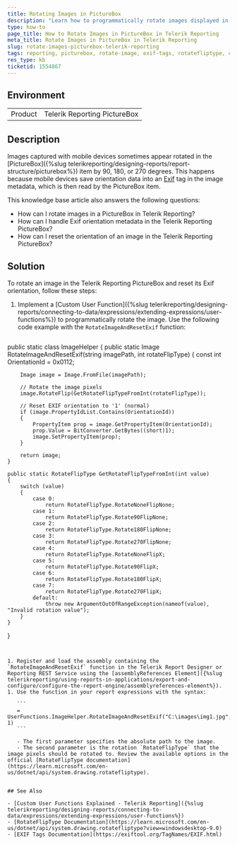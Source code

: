 ```yaml
---
title: Rotating Images in PictureBox
description: "Learn how to programmatically rotate images displayed in the PictureBox of Telerik Reporting when they are rotated due to device orientation metadata."
type: how-to
page_title: How to Rotate Images in PictureBox in Telerik Reporting
meta_title: Rotate Images in PictureBox in Telerik Reporting
slug: rotate-images-picturebox-telerik-reporting
tags: reporting, picturebox, rotate-image, exif-tags, rotatefliptype, custom-function
res_type: kb
ticketid: 1554867
---
```


## Environment

<table>
    <tbody>
        <tr>
            <td>Product</td>
            <td>Telerik Reporting PictureBox</td>
        </tr>
    </tbody>
</table>

## Description

Images captured with mobile devices sometimes appear rotated in the [PictureBox]({%slug telerikreporting/designing-reports/report-structure/picturebox%}) item by 90, 180, or 270 degrees. This happens because mobile devices save orientation data into an [Exif](https://en.wikipedia.org/wiki/Exif) tag in the image metadata, which is then read by the PictureBox item.

This knowledge base article also answers the following questions:
- How can I rotate images in a PictureBox in Telerik Reporting?
- How can I handle Exif orientation metadata in the Telerik Reporting PictureBox?
- How can I reset the orientation of an image in the Telerik Reporting PictureBox?

## Solution

To rotate an image in the Telerik Reporting PictureBox and reset its Exif orientation, follow these steps:

1. Implement a [Custom User Function]({%slug telerikreporting/designing-reports/connecting-to-data/expressions/extending-expressions/user-functions%}) to programmatically rotate the image. Use the following code example with the `RotateImageAndResetExif` function:

    ````C#
public static class ImageHelper
{
    public static Image RotateImageAndResetExif(string imagePath, int rotateFlipType)
    {
        const int OrientationId = 0x0112;

        Image image = Image.FromFile(imagePath);

        // Rotate the image pixels
        image.RotateFlip(GetRotateFlipTypeFromInt(rotateFlipType));

        // Reset EXIF orientation to '1' (normal)
        if (image.PropertyIdList.Contains(OrientationId))
        {
            PropertyItem prop = image.GetPropertyItem(OrientationId);
            prop.Value = BitConverter.GetBytes((short)1);
            image.SetPropertyItem(prop);
        }

        return image;
    }

    public static RotateFlipType GetRotateFlipTypeFromInt(int value)
    {
        switch (value)
        {
            case 0:
                return RotateFlipType.RotateNoneFlipNone;
            case 1:
                return RotateFlipType.Rotate90FlipNone;
            case 2:
                return RotateFlipType.Rotate180FlipNone;
            case 3:
                return RotateFlipType.Rotate270FlipNone;
            case 4:
                return RotateFlipType.RotateNoneFlipX;
            case 5:
                return RotateFlipType.Rotate90FlipX;
            case 6:
                return RotateFlipType.Rotate180FlipX;
            case 7:
                return RotateFlipType.Rotate270FlipX;
            default:
                throw new ArgumentOutOfRangeException(nameof(value), "Invalid rotation value");
        }
    }
}
````


1. Register and load the assembly containing the `RotateImageAndResetExif` function in the Telerik Report Designer or Reporting REST Service using the [assemblyReferences Element]({%slug telerikreporting/using-reports-in-applications/export-and-configure/configure-the-report-engine/assemblyreferences-element%}).
1. Use the function in your report expressions with the syntax:

   ```
   = UserFunctions.ImageHelper.RotateImageAndResetExif("C:\images\img1.jpg", 1)
   ```

   - The first parameter specifies the absolute path to the image.
   - The second parameter is the rotation `RotateFlipType` that the image pixels should be rotated to. Review the available options in the official [RotateFlipType documentation](https://learn.microsoft.com/en-us/dotnet/api/system.drawing.rotatefliptype).


## See Also

- [Custom User Functions Explained - Telerik Reporting]({%slug telerikreporting/designing-reports/connecting-to-data/expressions/extending-expressions/user-functions%})
- [RotateFlipType Documentation](https://learn.microsoft.com/en-us/dotnet/api/system.drawing.rotatefliptype?view=windowsdesktop-9.0)
- [EXIF Tags Documentation](https://exiftool.org/TagNames/EXIF.html)
